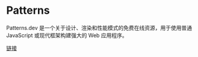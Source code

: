 # Patterns

Patterns.dev 是一个关于设计、渲染和性能模式的免费在线资源，用于使用普通 JavaScript 或现代框架构建强大的 Web 应用程序。

[链接](https://www.patterns.dev/)
